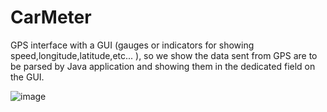 # CarMeter
GPS interface with a GUI (gauges or indicators for  showing speed,longitude,latitude,etc... ), so we  show the data sent from GPS are to be parsed by Java application and showing them in the dedicated  field on the GUI.


![image](https://user-images.githubusercontent.com/96336295/148276001-c5706f4c-8612-47a5-a00c-1a37ce4ff923.png)
